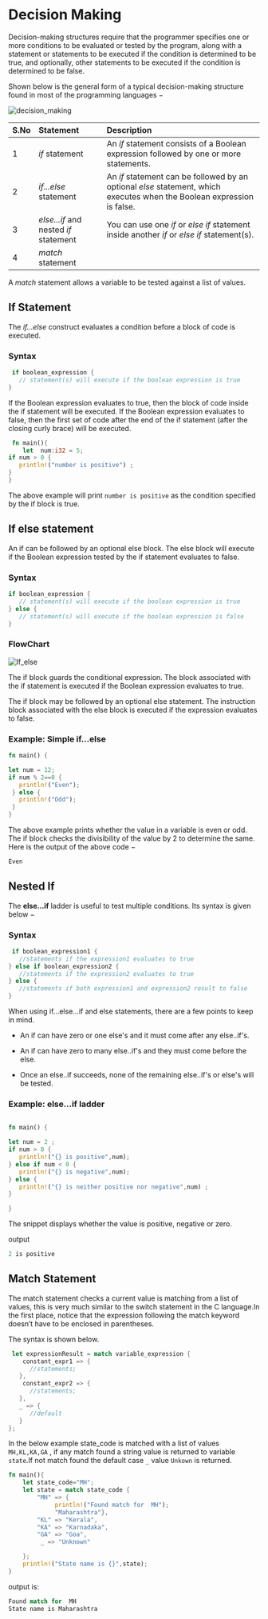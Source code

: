 # Decision Making

Decision-making structures require that the programmer specifies one or more conditions to be evaluated or tested by the program, along with a statement or statements to be executed if the condition is determined to be true, and optionally, other statements to be executed if the condition is determined to be false.

Shown below is the general form of a typical decision-making structure found in most of the programming languages −

![decision_making](https://user-images.githubusercontent.com/9062443/46945104-95641680-d091-11e8-81ca-8d4ab406442e.jpg)

| S.No | Statement | Description |
|:-----|:----------|:-------------|
| 1 | *if* statement|  An *if* statement consists of a Boolean expression followed by one or more statements.
| 2 | *if...else* statement|An *if* statement can be followed by an optional *else* statement, which executes when the Boolean expression is false.
|3|*else...if* and nested *if* statement|You can use one *if* or *else if* statement inside another *if* or *else if* statement(s). |
|4|*match* statement |
A *match* statement allows a variable to be tested against a list of values.

## If Statement

The *if…else* construct evaluates a condition before a block of code is executed.

### Syntax

```rust
 if boolean_expression {
   // statement(s) will execute if the boolean expression is true  
}
```

If the Boolean expression evaluates to true, then the block of code inside the if statement will be executed. If the Boolean expression evaluates to false, then the first set of code after the end of the if statement (after the closing curly brace) will be executed.

```rust
 fn main(){
    let  num:i32 = 5;
if num > 0 {
   println!("number is positive") ;
}
}

```

The above example will print `number is positive` as the condition specified by the if block is true.

## If else statement

An if can be followed by an optional else block. The else block will execute if the Boolean expression tested by the if statement evaluates to false.

### Syntax

```rust
if boolean_expression {  
   // statement(s) will execute if the boolean expression is true
} else {
   // statement(s) will execute if the boolean expression is false  
}

```

### FlowChart

![If_else](
https://www.tutorialspoint.com/typescript/images/if_else_statement.jpg)

The if block guards the conditional expression. The block associated with the if statement is executed if the Boolean expression evaluates to true.

The if block may be followed by an optional else statement. The instruction block associated with the else block is executed if the expression evaluates to false.

### Example: Simple if…else

```rust
fn main() {

let num = 12;
if num % 2==0 {
   println!("Even");
 } else {
   println!("Odd");
 }
}

```

The above example prints whether the value in a variable is even or odd. The if block checks the divisibility of the value by 2 to determine the same. Here is the output of the above code −

```rust
Even
```

## Nested If

The **else…if** ladder is useful to test multiple conditions. Its syntax is given below −

### Syntax

```rust
 if boolean_expression1 { 
   //statements if the expression1 evaluates to true 
} else if boolean_expression2 { 
   //statements if the expression2 evaluates to true 
} else { 
   //statements if both expression1 and expression2 result to false 
}

```

When using if…else…if and else statements, there are a few points to keep in mind.

- An if can have zero or one else's and it must come after any else..if's.

- An if can have zero to many else..if's and they must come before the else.

- Once an else..if succeeds, none of the remaining else..if's or else's will be tested.


### Example: else…if ladder

```rust

fn main() {

let num = 2 ;
if num > 0 { 
   println!("{} is positive",num); 
} else if num < 0 { 
   println!("{} is negative",num); 
} else { 
   println!("{} is neither positive nor negative",num) ;
}

}

```

The snippet displays whether the value is positive, negative or zero.

output

```rust
2 is positive

```

## Match Statement

 The match statement checks a current value is matching from a list of values, this is very much similar to the switch statement in the C language.In the first place, notice that the expression following the match keyword doesn’t have to be enclosed in parentheses.

 The syntax is shown below.

```rust
 let expressionResult = match variable_expression {
    constant_expr1 => {
      //statements;
   },
    constant_expr2 => {
      //statements;
   },
   _ => {
      //default
   }
};

```

In the below example  state_code is matched with a list of values `MH,KL,KA,GA` , if any match found a string value is returned to variable `state`.If not match found the default case `_`  value `Unkown` is returned.

```rust
fn main(){
    let state_code="MH";
    let state = match state_code {
        "MH" => {
             println!("Found match for  MH");
             "Maharashtra"},
        "KL" => "Kerala",
        "KA" => "Karnadaka",
        "GA" => "Goa",
         _ => "Unknown"

    };
    println!("State name is {}",state);
}
```

output is:

```rust
Found match for  MH
State name is Maharashtra

```

